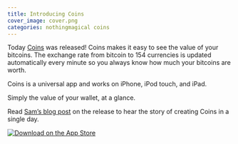 ```yaml
---
title: Introducing Coins
cover_image: cover.png
categories: nothingmagical coins
---
```


Today [Coins](http://getcoinsapp.com) was released! Coins makes it easy to see the value of your bitcoins. The exchange rate from bitcoin to 154 currencies is updated automatically every minute so you always know how much your bitcoins are worth.

Coins is a universal app and works on iPhone, iPod touch, and iPad.

Simply the value of your wallet, at a glance.

Read [Sam’s blog post](http://blog.soff.es/coins) on the release to hear the story of creating Coins in a single day.

[![Download on the App Store](app-store.svg)](https://itunes.apple.com/app/id787299853?mt=8&uo=4&at=1l3vmtU)
